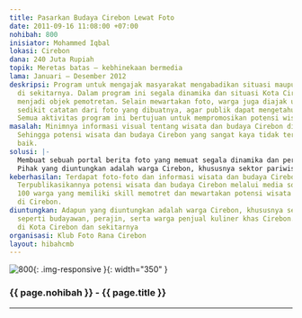 ```yaml
---
title: Pasarkan Budaya Cirebon Lewat Foto
date: 2011-09-16 11:08:00 +07:00
nohibah: 800
inisiator: Mohammed Iqbal
lokasi: Cirebon
dana: 240 Juta Rupiah
topik: Meretas batas – kebhinekaan bermedia
lama: Januari – Desember 2012
deskripsi: Program untuk mengajak masyarakat mengabadikan situasi maupun peristiwa
  di sekitarnya. Dalam program ini segala dinamika dan situasi Kota Cirebon dan sekitarnya
  menjadi objek pemotretan. Selain mewartakan foto, warga juga diajak untuk memberikan
  sedikit catatan dari foto yang dibuatnya, agar publik dapat mengetahui konteksnya.
  Semua aktivitas program ini bertujuan untuk mempromosikan potensi wisata Cirebon.
masalah: Minimnya informasi visual tentang wisata dan budaya Cirebon di internet.
  Sehingga potensi wisata dan budaya Cirebon yang sangat kaya tidak tersiarkan dengan
  baik.
solusi: |-
  Membuat sebuah portal berita foto yang memuat segala dinamika dan peristiwa yang ada di Cirebon. Adapun yang diuntungkan adalah warga Cirebon, khususnya sektor pariwisata seperti budayawan, perajin, serta warga penjual kuliner khas Cirebon.
  Pihak yang diuntungkan adalah warga Cirebon, khususnya sektor pariwisata seperti budayawan, perajin, serta warga penjual kuliner khas Cirebon. Lokasinya di Kota Cirebon dan sekitarnya.
keberhasilan: Terdapat foto-foto dan informasi wisata dan budaya Cirebon di internet.
  Terpublikasikannya potensi wisata dan budaya Cirebon melalui media sosial. Terdapat
  100 warga yang memiliki skill memotret dan mewartakan potensi wisata dan budaya
  di Cirebon.
diuntungkan: Adapun yang diuntungkan adalah warga Cirebon, khususnya sektor pariwisata
  seperti budayawan, perajin, serta warga penjual kuliner khas Cirebon. Lokasinya
  di Kota Cirebon dan sekitarnya
organisasi: Klub Foto Rana Cirebon
layout: hibahcmb
---
```


![800](/static/img/hibahcmb/800.png){: .img-responsive }{: width="350" }

### {{ page.nohibah }} - {{ page.title }}

---
